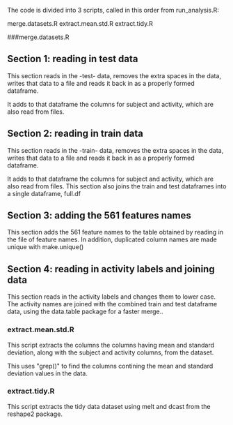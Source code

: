 The code is divided into 3 scripts, called in this order from
run_analysis.R:

merge.datasets.R
extract.mean.std.R
extract.tidy.R

###merge.datasets.R

## Section 1: reading in test data

This section reads in the -test- data, removes the extra
spaces in the data, writes that data to a file and reads
it back in as a properly formed dataframe. 

It adds to that dataframe the columns for subject and
activity, which are also read from files.


## Section 2: reading in train data

This section reads in the -train- data, removes the extra
spaces in the data, writes that data to a file and reads
it back in as a properly formed dataframe. 

It adds to that dataframe the columns for subject and
activity, which are also read from files.
This section also joins the train and test dataframes into
a single dataframe, full.df


## Section 3: adding the 561 features names 

This section adds the 561 feature names to the table 
obtained by reading in the file of feature names. In 
addition, duplicated column names are made unique with make.unique()


## Section 4: reading in activity labels and joining data

This section reads in the activity labels and changes them to
lower case. The activity names are joined with the combined
train and test dataframe data, using the data.table package 
for a faster merge..


### extract.mean.std.R

This script extracts the columns the columns 
having mean and standard deviation, along with the 
subject and activity columns, from the dataset. 

This uses "grep()" to find the columns contining the mean
and standard deviation values in the data.


### extract.tidy.R

This script extracts the tidy data dataset using melt and 
dcast from the reshape2 package. 

